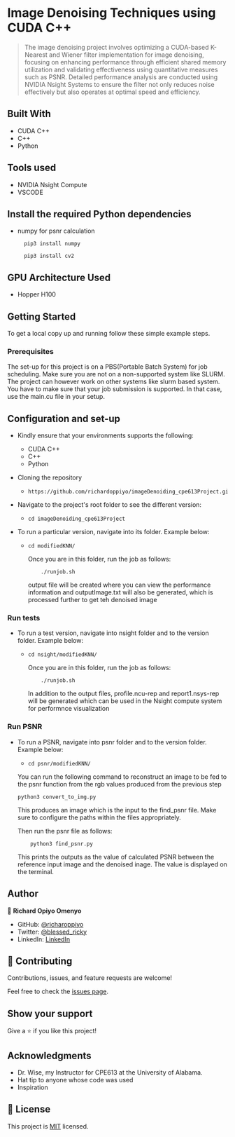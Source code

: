 

# Image Denoising Techniques using CUDA C++

> The image denoising project involves optimizing a CUDA-based K-Nearest and Wiener filter implementation for image denoising, focusing on enhancing performance through efficient shared memory utilization and validating effectiveness using quantitative measures such as PSNR. Detailed performance analysis are conducted using NVIDIA Nsight Systems to ensure the filter not only reduces noise effectively but also operates at optimal speed and efficiency.


## Built With

- CUDA C++
- C++
- Python

## Tools used

- NVIDIA Nsight Compute
- VSCODE

## Install the required Python dependencies

- numpy for psnr calculation
  ```
    pip3 install numpy
  ```

  ```
    pip3 install cv2
  ```
 
## GPU Architecture Used

- Hopper H100


## Getting Started

To get a local copy up and running follow these simple example steps.

### Prerequisites
The set-up for this project is on a PBS(Portable Batch System) for job scheduling. Make sure you are not on a non-supported system like SLURM. 
The project can however work on other systems like slurm based system. You have to make sure that your job submission is supported. In that case, use the main.cu file in your setup.

## Configuration and set-up

- Kindly ensure that your environments supports the following:
  + CUDA C++
  + C++
  + Python

- Cloning the repository
  - ```
    https://github.com/richardoppiyo/imageDenoiding_cpe613Project.git
    ```

- Navigate to the project's root folder to see the different version:
  - ```
    cd imageDenoiding_cpe613Project
    ```

- To run a particular version, navigate into its folder. Example below:
  - ```
    cd modifiedKNN/
    ```
    Once you are in this folder, run the job as follows:

    ```
        ./runjob.sh
    ```

    output file will be created where you can view the performance information and outputImage.txt will also be generated, which is processed further to get teh denoised image

### Run tests
- To run a test version, navigate into nsight folder and to the version folder. Example below:
  - ```
    cd nsight/modifiedKNN/

    ```
    Once you are in this folder, run the job as follows:

    ```
        ./runjob.sh
    ```

    In addition to the output files, profile.ncu-rep and report1.nsys-rep will be generated which can be used in the Nsight compute system for performnce visualization

### Run PSNR
- To run a PSNR, navigate into psnr folder and to the version folder. Example below:
  - ```
    cd psnr/modifiedKNN/

    ```
   You can run the following command to reconstruct an image to be fed to the psnr function from the rgb values produced from the previous step
    ```
    python3 convert_to_img.py

    ```
    This produces an image which is the input to the find_psnr file. Make sure to configure the paths within the files appropriately.

    Then run the psnr file as follows:

    ```
        python3 find_psnr.py
    ```

    This prints the outputs as the value of calculated PSNR between the reference input image and the denoised inage. The value is displayed on the terminal.


## Author

👤 **Richard Opiyo Omenyo**

- GitHub: [@richaroppiyo](https://github.com/richardoppiyo)
- Twitter: [@blessed_ricky](https://twitter.com/blessed_ricky)
- LinkedIn: [LinkedIn](https://www.linkedin.com/in/richardoppiyo/)


## 🤝 Contributing

Contributions, issues, and feature requests are welcome!

Feel free to check the [issues page](../../issues/).

## Show your support

Give a ⭐️ if you like this project!

## Acknowledgments

- Dr. Wise, my Instructor for CPE613 at the University of Alabama.
- Hat tip to anyone whose code was used
- Inspiration

## 📝 License

This project is [MIT](./MIT.md) licensed.
